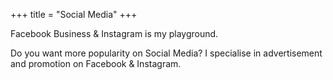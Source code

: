 +++
title = "Social Media"
+++

Facebook Business & Instagram is my playground.

<!--more-->

Do you want more popularity on Social Media? I specialise in advertisement and promotion on Facebook & Instagram.
